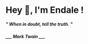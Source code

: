 <h1 title="head"> Hey 👋, I'm Endale !</h1>

**<h5><i>" When in doubt, tell the truth. "</i></h5>**

*<b>___ Mark Twain ___</b>*
